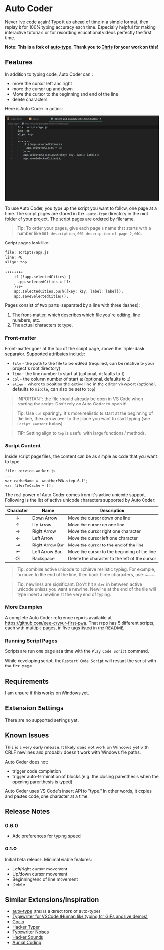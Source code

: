 # Auto Coder

Never live code again! Type it up ahead of time in a simple format, then replay it for 100% typing accuracy each time. Especially helpful for making interactive tutorials or for recording educational videos perfectly the first time.

**Note: This is a fork of [auto-type](https://github.com/eee-c/auto-type). Thank you to [Chris](https://github.com/eee-c) for your work on this!**

## Features

In addition to typing code, Auto Coder can :

* move the cursor left and right
* move the cursor up and down
* Move the cursor to the beginning and end of the line
* delete characters

Here is Auto Coder in action:

![A simple Auto Coder script in action](https://raw.githubusercontent.com/bradydowling/auto-coder/master/src/images/basic_auto_type.gif)

To use Auto Coder, you type up the script you want to follow, one page at a time. The script pages are stored in the `.auto-type` directory in the root folder of your project. The script pages are ordered by filename.

> Tip: To order your pages, give each page a name that starts with a number like `001-description`, `002-description-of-page-2`, etc.

Script pages look like:

```
file: scripts/app.js
line: 46
align: top
---
↓↓↓↓↓↓↓⇥
    if (!app.selectedCities) {
      app.selectedCities = [];
    }↓↓⇥
    app.selectedCities.push({key: key, label: label});
    app.saveSelectedCities();
```

Pages consist of two parts (separated by a line with three dashes):

1. The front-matter, which describes which file you're editing, line numbers, etc.
2. The actual characters to type.

### Front-matter

Front-matter goes at the top of the script page, above the triple-dash separator. Supported attributes include:

* `file` - the path to the file to be edited (required, can be relative to your project's root directory)
* `line` - the line number to start at (optional, defaults to `1`)
* `col` - the column number of start at (optional, defaults to `1`)
* `align` - where to position the active line in the editor viewport (optional, defaults to `middle`, can also be set to `top`)

> IMPORTANT: the file should already be open in VS Code when starting the script. Don't rely on Auto Coder to open it!

> Tip: Use `col` sparingly. It's more realistic to start at the beginning of the line, then arrow over to the place you want to start typing (see `Script Content` below)

> TIP: Setting align to `top` is useful with large functions / methods.

### Script Content

Inside script page files, the content can be as simple as code that you want to type:

```
file: service-worker.js
---
var cacheName = 'weatherPWA-step-6-1';
var filesToCache = [];
```

The real power of Auto Coder comes from it's active unicode support. Following is the list of active unicode characters supported by Auto Coder:

| Character | Name | Description |
|:---------:|------|-------------|
| ↓         | Down Arrow      | Move the cursor down one line |
| ↑         | Up Arrow        | Move the cursor up one line |
| →         | Right Arrow     | Move the cursor right one character |
| ←         | Left Arrow      | Move the cursor left one character |
| ⇥         | Right Arrow Bar | Move the cursor to the end of the line |
| ⇤         | Left Arrow Bar  | Move the cursor to the beginning of the line |
| ⌫         | Backspace       | Delete the character to the left of the cursor |

> Tip: combine active unicode to achieve realistic typing. For example, to move to the end of the line, then back three characters, use: `⇥←←←`.

> Tip: newlines are significant. Don't hit `Enter` in between active unicode unless you want a newline. Newline at the end of the file will type insert a newline at the very end of typing.

### More Examples

A complete Auto Coder reference repo is available at https://github.com/eee-c/your-first-pwa. That repo has 5 different scripts, each with multiple pages, in five tags listed in the README.

### Running Script Pages

Scripts are run one page at a time with the `Play Code Script` command.

While developing script, the `Restart Code Script` will restart the script with the first page.

## Requirements

I am unsure if this works on Windows yet.

## Extension Settings

There are no supported settings yet.

## Known Issues

This is a very early release. It likely does not work on Windows yet with CRLF newlines and probably doesn't work with Windows file paths.

Auto Coder does not:

- trigger code completion
- trigger auto-termination of blocks (e.g. the closing parenthesis when the opening parenthesis is typed)

Auto Coder uses VS Code's insert API to "type." In other words, it copies and pastes code, one character at a time.

## Release Notes

### 0.6.0
- Add preferences for typing speed

### 0.1.0

Initial beta release. Minimal viable features:

- Left/right cursor movement
- Up/down cursor movement
- Beginning/end of line movement
- Delete

## Similar Extensions/Inspiration
- [auto-type](https://github.com/eee-c/auto-type) (this is a direct fork of auto-type)
- [Typewriter for VSCode (Human like typing for GIFs and live demos)](https://github.com/dan-silver/typewriter-for-vscode)
- [Codio](https://github.com/wix-incubator/codio)
- [Hacker Typer](https://github.com/nodename/vscode-hacker-typer)
- [Typewriter Noises](https://github.com/timmyreilly/TypewriterNoises-VSCode)
- [Hacker Sounds](https://github.com/mattogodoy/hacker-sounds)
- [Aurual Coding](https://github.com/jengjeng/aural-coding-vscode)